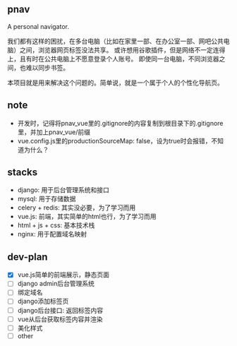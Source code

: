 ## pnav
A personal navigator.

我们都有这样的困扰，在多台电脑（比如在家里一部、在办公室一部、网吧公共电脑）之间，浏览器网页标签没法共享。
或许想用谷歌插件，但是网络不一定连得上，且有时在公共电脑上不愿意登录个人账号。
即使同一台电脑，不同浏览器之间，也难以同步书签。

本项目就是用来解决这个问题的。简单说，就是一个属于个人的个性化导航页。

## note
- 开发时，记得将pnav_vue里的.gitignore的内容复制到根目录下的.gitignore里，并加上pnav_vue/前缀
- vue.config.js里的productionSourceMap: false，设为true时会报错，不知道为什么？


## stacks

- django: 用于后台管理系统和接口
- mysql: 用于存储数据
- celery + redis: 其实没必要，为了学习而用
- vue.js: 前端，其实简单的html也行，为了学习而用
- html + js + css: 基本技术栈
- nginx: 用于配置域名映射

## dev-plan

- [x] vue.js简单的前端展示，静态页面
- [ ] django admin后台管理系统
- [ ] 绑定域名
- [ ] django添加标签页
- [ ] django后台接口: 返回标签内容
- [ ] vue从后台获取标签内容并渲染
- [ ] 美化样式
- [ ] other
